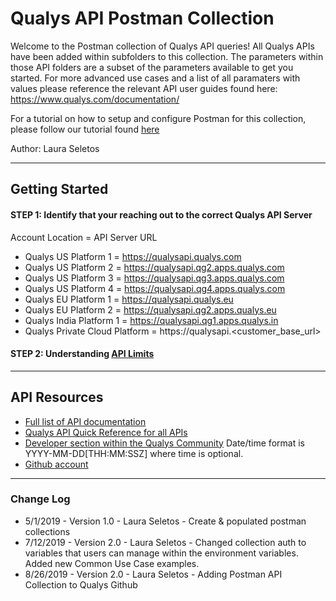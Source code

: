 # Qualys API Postman Collection
Welcome to the Postman collection of Qualys API queries! All Qualys APIs have been added within subfolders to this collection. The parameters within those API folders are a subset of the parameters available to get you started. For more advanced use cases and a list of all paramaters with values please reference the relevant API user guides found here: https://www.qualys.com/documentation/

For a tutorial on how to setup and configure Postman for this collection, please follow our tutorial found [here](https://discussions.qualys.com/docs/DOC-4523-qualys-api-client-examples#jive_content_id_Postman_Mac_Windows_or_Linux)

Author: Laura Seletos

---------------------
## Getting Started

#### STEP 1: Identify that your reaching out to the correct Qualys API Server

Account Location = API Server URL
- Qualys US Platform 1 = https://qualysapi.qualys.com
- Qualys US Platform 2 = https://qualysapi.qg2.apps.qualys.com
- Qualys US Platform 3 = https://qualysapi.qg3.apps.qualys.com
- Qualys US Platform 4 = https://qualysapi.qg4.apps.qualys.com
- Qualys EU Platform 1 = https://qualysapi.qualys.eu
- Qualys EU Platform 2 = https://qualysapi.qg2.apps.qualys.eu
- Qualys India Platform 1 = https://qualysapi.qg1.apps.qualys.in
- Qualys Private Cloud Platform = https://qualysapi.<customer_base_url>

#### STEP 2: Understanding [API Limits](https://www.qualys.com/docs/qualys-api-limits.pdf)

---------------------
## API Resources

- [Full list of API documentation](https://www.qualys.com/documentation/)
- [Qualys API Quick Reference for all APIs](https://www.qualys.com/docs/qualys-api-quick-reference.pdf)
- [Developer section within the Qualys Community](https://community.qualys.com/community/developer)
Date/time format is YYYY-MM-DD[THH:MM:SSZ] where time is optional.
- [Github account](https://github.com/Qualys)

---------------------
### Change Log
- 5/1/2019 - Version 1.0 - Laura Seletos - Create & populated postman collections
- 7/12/2019 - Version 2.0 - Laura Seletos - Changed collection auth to variables that users can manage within the environment variables. Added new Common Use Case examples.
- 8/26/2019 - Version 2.0 - Laura Seletos - Adding Postman API Collection to Qualys Github
